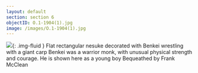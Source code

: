 ```yaml
---
layout: default
section: section 6
objectID: O.1-1904(1).jpg
image: /images/O.1-1904(1).jpg
---
```

![]({{site.baseurl}}/images/O.1-1904(1).jpg){: .img-fluid }
Flat rectangular nesuke decorated with Benkei wrestling with a giant carp
Benkei was a warrior monk, with unusual physical strength and courage. He is shown here as a young boy
Bequeathed by Frank McClean

